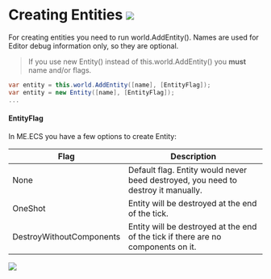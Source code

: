# Creating Entities [![](Logo-Tiny.png)](/../../#glossary)
For creating entities you need to run world.AddEntity().
Names are used for Editor debug information only, so they are optional.
> If you use new Entity() instead of this.world.AddEntity() you **must** name and/or flags.
```csharp
var entity = this.world.AddEntity([name], [EntityFlag]);
var entity = new Entity([name], [EntityFlag]);
...
```

#### EntityFlag
In ME.ECS you have a few options to create Entity:

| Flag | Description |
| ------ | ----- |
| None | Default flag. Entity would never beed destroyed, you need to destroy it manually. |
| OneShot | Entity will be destroyed at the end of the tick. |
| DestroyWithoutComponents | Entity will be destroyed at the end of the tick if there are no components on it. |

[![](Footer.png)](/../../#glossary)

